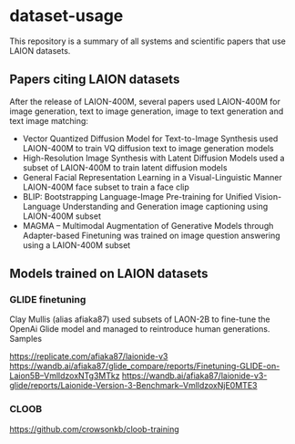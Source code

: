 # dataset-usage
This repository is a summary of all systems and scientific papers that use LAION datasets.

## Papers citing LAION datasets

After the release of LAION-400M, several papers used LAION-400M for image generation, text to image generation, image to text generation and text image matching:

- Vector Quantized Diffusion Model for Text-to-Image Synthesis used LAION-400M to train VQ diffusion text to image generation models
- High-Resolution Image Synthesis with Latent Diffusion Models used a subset of LAION-400M to train latent diffusion models
- General Facial Representation Learning in a Visual-Linguistic Manner LAION-400M face subset to train a face clip
- BLIP: Bootstrapping Language-Image Pre-training for Unified Vision-Language Understanding and Generation image captioning using LAION-400M subset
- MAGMA – Multimodal Augmentation of Generative Models through Adapter-based Finetuning was trained on image question answering using a LAION-400M subset

## Models trained on LAION datasets

### GLIDE finetuning

Clay Mullis (alias afiaka87) used subsets of LAON-2B to fine-tune the OpenAi Glide model and managed to reintroduce human generations. Samples

https://replicate.com/afiaka87/laionide-v3 
https://wandb.ai/afiaka87/glide_compare/reports/Finetuning-GLIDE-on-Laion5B–VmlldzoxNTg3MTkz
https://wandb.ai/afiaka87/laionide-v3-glide/reports/Laionide-Version-3-Benchmark–VmlldzoxNjE0MTE3

### CLOOB

https://github.com/crowsonkb/cloob-training
